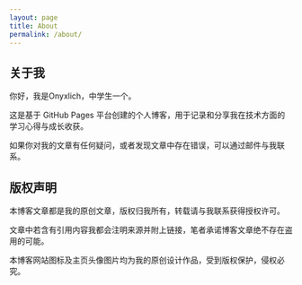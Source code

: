 ```yaml
---
layout: page
title: About
permalink: /about/
---
```


## 关于我

你好，我是Onyxlich，中学生一个。

这是基于 GitHub Pages 平台创建的个人博客，用于记录和分享我在技术方面的学习心得与成长收获。

如果你对我的文章有任何疑问，或者发现文章中存在错误，可以通过邮件与我联系。

## 版权声明

本博客文章都是我的原创文章，版权归我所有，转载请与我联系获得授权许可。

文章中若含有引用内容我都会注明来源并附上链接，笔者承诺博客文章绝不存在盗用的可能。

本博客网站图标及主页头像图片均为我的原创设计作品，受到版权保护，侵权必究。
